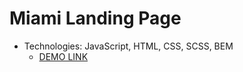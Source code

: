 # Miami Landing Page
- Technologies: JavaScript, HTML, CSS, SCSS, BEM
    - [DEMO LINK](https://jhesher.github.io/museum_landing_page/)
